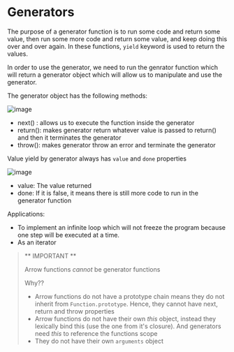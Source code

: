 # Generators

The purpose of a generator function is to run some code and return some value, then run some more code and return some value, and keep doing this over and over again.
In these functions, `yield` keyword is used to return the values.

In order to use the generator, we need to run the genrator function which will return a generator object which will allow us to manipulate and use the generator.

The generator object has the following methods:

![image](https://github.com/anushkadeshpande/js-scratchpad/assets/53345232/2c9d3175-c273-4e2a-8b30-87b779180cad)

- next() : allows us to execute the function inside the generator
- return(): makes generator return whatever value is passed to return() and then it terminates the generator
- throw(): makes generator throw an error and terminate the generator

Value yield by generator always has `value` and `done` properties

![image](https://github.com/anushkadeshpande/js-scratchpad/assets/53345232/6a0c1150-9da1-4378-9045-29996a1a2c61)

- value: The value returned
- done: If it is false, it means there is still more code to run in the generator function

Applications:
- To implement an infinite loop which will not freeze the program because one step will be executed at a time.
- As an iterator


> ** IMPORTANT **
> 
> Arrow functions *cannot* be generator functions
>
> Why??
>
> - Arrow functions do not have a prototype chain means they do not inherit from `Function.prototype`. Hence, they cannot have next, return and throw properties 
> - Arrow functions do not have their own *this* object, instead they lexically bind this (use the one from it's closure). And generators need *this* to reference the functions scope
> - They do not have their own `arguments` object
